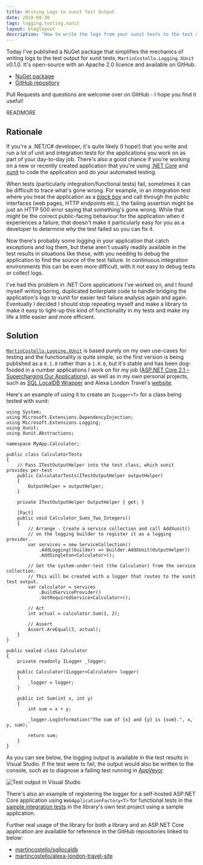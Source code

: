 ```yaml
---
title: Writing Logs to xunit Test Output
date: 2018-09-30
tags: logging,testing,xunit
layout: bloglayout
description: "How to write the logs from your xunit tests to the test output."
---
```


Today I've published a NuGet package that simplifies the mechanics of writing logs to the test output for xunit tests, `MartinCostello.Logging.XUnit` v0.1.0. It's open-source with an Apache 2.0 licence and available on GitHub.

- [NuGet package](https://www.nuget.org/packages/MartinCostello.Logging.XUnit/ "MartinCostello.Logging.XUnit on NuGet.org")
- [GitHub repository](https://github.com/martincostello/xunit-logging "MartinCostello.Logging.XUnit on GitHub.com")

Pull Requests and questions are welcome over on GitHub - I hope you find it useful!

READMORE

## Rationale

If you're a .NET/C# developer, it's quite likely (I hope!) that you write and run a lot of unit and integration tests for the applications you work on as part of your day-to-day job. There's also a good chance if you're working on a new or recently created application that you're using [.NET Core](https://dot.net ".NET Core website") and [xunit](https://xunit.github.io/ "xUnit.net website") to code the application and do your automated testing.

When tests (particularly integration/functional tests) fail, sometimes it can be difficult to trace what's gone wrong. For example, in an integration test where you treat the application as a [_black box_](https://en.wikipedia.org/wiki/Black-box_testing "Black-box testing on Wikipedia") and call through the public interfaces (web pages, HTTP endpoints etc.), the failing assertion might be just an HTTP 500 error saying that something's gone wrong. While that might be the correct public-facing behaviour for the application when it experiences a failure, that doesn't make it particularly easy for you as a developer to determine _why_ the test failed so you can fix it.

Now there's probably some logging in your application that catch exceptions and log them, but these aren't usually readily available in the test results in situations like these, with you needing to debug the application to find the source of the test failure. In continuous integration environments this can be even more difficult, with it not easy to debug tests or collect logs.

I've had this problem in .NET Core applications I've worked on, and I found myself writing boring, duplicated boilerplate code to handle bridging the application's logs to xunit for easier test failure analysis again and again. Eventually I decided I should stop repeating myself and make a library to make it easy to light-up this kind of functionality in my tests and make my life a little easier and more efficient.

## Solution

[`MartinCostello.Logging.XUnit`](https://www.nuget.org/packages/MartinCostello.Logging.XUnit/ "MartinCostello.Logging.XUnit on NuGet.org") is based purely on my own use-cases for testing and the functionality is quite simple, so the first version is being published as a `0.1.0` rather than a `1.0.0`, but it's stable and has been dog-fooded in a number applications I work on for my job ([ASP.NET Core 2.1 – Supercharging Our Applications](https://tech.just-eat.com/2018/06/14/aspnet-core-21-supercharging-our-applications/ "ASP.NET Core 2.1 – Supercharging Our Applications")), as well as in my own personal projects, such as [SQL LocalDB Wrapper](https://github.com/martincostello/sqllocaldb "SQL LocalDB Wrapper on GitHub.com") and Alexa London Travel's [website](https://github.com/martincostello/alexa-london-travel-site "alexa-london-travel-site on GitHub.com").

Here's an example of using it to create an `ILogger<T>` for a class being tested with xunit:

```
using System;
using Microsoft.Extensions.DependencyInjection;
using Microsoft.Extensions.Logging;
using Xunit;
using Xunit.Abstractions;

namespace MyApp.Calculator;

public class CalculatorTests
{
    // Pass ITestOutputHelper into the test class, which xunit provides per-test
    public CalculatorTests(ITestOutputHelper outputHelper)
    {
        OutputHelper = outputHelper;
    }

    private ITestOutputHelper OutputHelper { get; }

    [Fact]
    public void Calculator_Sums_Two_Integers()
    {
        // Arrange - Create a service collection and call AddXunit()
        // on the logging builder to register it as a logging provider.
        var services = new ServiceCollection()
            .AddLogging((builder) => builder.AddXUnit(OutputHelper))
            .AddSingleton<Calculator>();

        // Get the system-under-test (the Calculator) from the service collection.
        // This will be created with a logger that routes to the xunit test output.
        var calculator = services
            .BuildServiceProvider()
            .GetRequiredService<Calculator>();

        // Act
        int actual = calculator.Sum(1, 2);

        // Assert
        Assert.AreEqual(3, actual);
    }
}

public sealed class Calculator
{
    private readonly ILogger _logger;

    public Calculator(ILogger<Calculator> logger)
    {
        _logger = logger;
    }

    public int Sum(int x, int y)
    {
        int sum = x + y;

        _logger.LogInformation("The sum of {x} and {y} is {sum}.", x, y, sum);

        return sum;
    }
}
```

As you can see below, the logging output is available in the test results in Visual Studio. If the test were to fail, the output would also be written to the console, such as to diagnose a failing test running in [AppVeyor](https://www.appveyor.com/ "AppVeyor website").

<img class="img-fluid mx-auto d-block" src="https://cdn.martincostello.com/xunit-logging-vs-test-output.png" alt="Test output in Visual Studio" title="Test output in Visual Studio">

There's also an example of registering the logger for a self-hosted ASP.NET Core application using `WebApplicationFactory<T>` for functional tests in the [sample integration tests](https://github.com/martincostello/xunit-logging/blob/c83d15591df4b5b31f2b40ee43d9b67cf8d628d5/tests/Logging.XUnit.Tests/Integration/HttpApplicationTests.cs "Example HTTP integration tests") in the library's own test project using a sample application.

Further real usage of the library for both a library and an ASP.NET Core application are available for reference in the GitHub repositories linked to below:

- [martincostello/sqllocaldb](https://github.com/martincostello/sqllocaldb/blob/fc3cd5d8539b5c8bb9d86896f0a2eae37ab6fa24/samples/TodoApp.Tests/TodoRepositoryTests.cs "martincostello/sqllocaldb sample tests on GitHub.com")
- [martincostello/alexa-london-travel-site](https://github.com/martincostello/alexa-london-travel-site/tree/c43c297d903c04196cc8eb66caf70b1cb32aef25/tests/LondonTravel.Site.Tests/Integration "martincostello/alexa-london-travel-site integration tests on GitHub.com")
